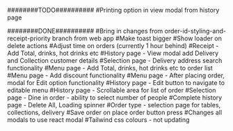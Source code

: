 ########TODO##########
#Printing option in view modal from history page

########DONE##########
#Bring in changes from order-id-styling-and-receipt-priority branch from web app
#Make toast bigger
#Show loader on delete actions
#Adjust time on orders (currently 1 hour behind)
#Receipt - Add Total, drinks, hot drinks etc
#History page - View modal add Delivery and Collection customer details
#Selection page - Delivery address search functionality
#Menu page - Add Total, drinks, hot drinks etc to order list
#Menu page - Add discount functionality
#Menu page - After placing order, modal for Edit option functionality
#History page - Edit button to navigate to editable menu
#History page - Scrollable area for list of order
#Selection page - Dine in order - ability to select number of people
#Complete history page - Delete All, Loading spinner
#Order type - selection page for tables, collections, delivery
#Save order on place order button press
#Changes all modals to use react modal
#Tailwind css colours - not updating

